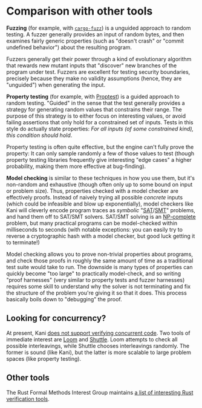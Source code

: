 # Comparison with other tools

**Fuzzing** (for example, with [`cargo-fuzz`](https://github.com/rust-fuzz/cargo-fuzz)) is a unguided approach to random testing.
A fuzzer generally provides an input of random bytes, and then examines fairly generic properties (such as "doesn't crash" or "commit undefined behavior") about the resulting program.

Fuzzers generally get their power through a kind of evolutionary algorithm that rewards new mutant inputs that "discover" new branches of the program under test.
Fuzzers are excellent for testing security boundaries, precisely because they make no validity assumptions (hence, they are "unguided") when generating the input.

**Property testing** (for example, with [Proptest](https://github.com/AltSysrq/proptest)) is a guided approach to random testing.
"Guided" in the sense that the test generally provides a strategy for generating random values that constrains their range.
The purpose of this strategy is to either focus on interesting values, or avoid failing assertions that only hold for a constrained set of inputs.
Tests in this style do actually state properties: *For all inputs (of some constrained kind), this condition should hold*.

Property testing is often quite effective, but the engine can't fully prove the property: It can only sample randomly a few of those values to test (though property testing libraries frequently give interesting "edge cases" a higher probability, making them more effective at bug-finding).

**Model checking** is similar to these techniques in how you use them, but it's non-random and exhaustive (though often only up to some bound on input or problem size).
Thus, properties checked with a model checker are effectively proofs.
Instead of naively trying all possible _concrete_ inputs (which could be infeasible and blow up exponentially), model checkers like Kani will cleverly encode program traces as _symbolic_ "[SAT](https://en.wikipedia.org/wiki/Boolean_satisfiability_problem)/[SMT](https://en.wikipedia.org/wiki/Satisfiability_modulo_theories)" problems, and hand them off to SAT/SMT solvers.
SAT/SMT solving is an [NP-complete](https://en.wikipedia.org/wiki/NP-completeness) problem, but many practical programs can be model-checked within milliseconds to seconds (with notable exceptions: you can easily try to reverse a cryptographic hash with a model checker, but good luck getting it to terminate!)

Model checking allows you to prove non-trivial properties about programs, and check those proofs in roughly the same amount of time as a traditional test suite would take to run.
The downside is many types of properties can quickly become "too large" to practically model-check, and so writing "proof harnesses" (very similar to property tests and fuzzer harnesses) requires some skill to understand why the solver is not terminating and fix the structure of the problem you're giving it so that it does.
This process basically boils down to "debugging" the proof.

## Looking for concurrency?

At present, Kani [does not support verifying concurrent code](./rust-feature-support.md).
Two tools of immediate interest are [Loom](https://github.com/tokio-rs/loom) and [Shuttle](https://github.com/awslabs/shuttle).
Loom attempts to check all possible interleavings, while Shuttle chooses interleavings randomly.
The former is sound (like Kani), but the latter is more scalable to large problem spaces (like property testing).

## Other tools

The Rust Formal Methods Interest Group maintains [a list of interesting Rust verification tools](https://rust-formal-methods.github.io/tools.html).
